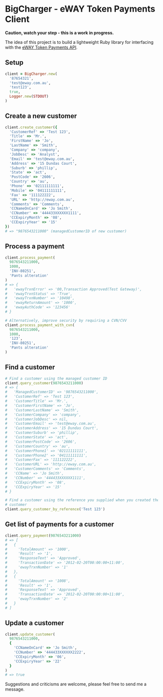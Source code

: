 # BigCharger - eWAY Token Payments Client

**Caution, watch your step - this is a work in progress.**

The idea of this project is to build a lightweight Ruby library for
interfacing with the [eWAY Token Payments
API](http://www.eway.com.au/Developer/eway-api/token-payments.aspx).

## Setup

```ruby
client = BigCharger.new(
  '87654321', 
  'test@eway.com.au', 
  'test123', 
  true,
  Logger.new(STDOUT)
)
```

## Create a new customer

```ruby
client.create_customer({
  'CustomerRef' => 'Test 123',
  'Title' => 'Mr.',
  'FirstName' => 'Jo',
  'LastName' => 'Smith',
  'Company' => 'company',
  'JobDesc' => 'Analyst',
  'Email' => 'test@eway.com.au',
  'Address' => '15 Dundas Court',
  'Suburb' => 'phillip',
  'State' => 'act',
  'PostCode' => '2606',
  'Country' => 'au',
  'Phone' => '02111111111',
  'Mobile' => '04111111111',
  'Fax' => '111122222',
  'URL' => 'http://eway.com.au',
  'Comments' => 'Comments',
  'CCNameOnCard' => 'Jo Smith',
  'CCNumber' => '444433XXXXXX1111',
  'CCExpiryMonth' => '08',
  'CCExpiryYear' => '15'
})
# => "9876543211000" (managedCustomerID of new customer)
```

## Process a payment

```ruby
client.process_payment(
  9876543211000,
  1000,
  'INV-80251',
  'Pants alteration'
)
# => {
#   'ewayTrxnError' => '00,Transaction Approved(Test Gateway)', 
#   'ewayTrxnStatus' => 'True', 
#   'ewayTrxnNumber' => '10498', 
#   'ewayReturnAmount' => '1000', 
#   'ewayAuthCode' => '123456'
# }

# Alternatively, improve security by requiring a CVN/CVV
client.process_payment_with_cvn(
  9876543211000,
  1000,
  '123',
  'INV-80251',
  'Pants alteration'
)
```

## Find a customer

```ruby
# Find a customer using the managed customer ID
client.query_customer(9876543211000)
# => {
#   'ManagedCustomerID' => '9876543211000', 
#   'CustomerRef' => 'Test 123', 
#   'CustomerTitle' => 'Mr.', 
#   'CustomerFirstName' => 'Jo', 
#   'CustomerLastName' => 'Smith', 
#   'CustomerCompany' => 'company', 
#   'CustomerJobDesc' => nil, 
#   'CustomerEmail' => 'test@eway.com.au', 
#   'CustomerAddress' => '15 Dundas Court', 
#   'CustomerSuburb' => 'phillip', 
#   'CustomerState' => 'act', 
#   'CustomerPostCode' => '2606', 
#   'CustomerCountry' => 'au', 
#   'CustomerPhone1' => '02111111111', 
#   'CustomerPhone2' => '04111111111', 
#   'CustomerFax' => '111122222', 
#   'CustomerURL' => 'http://eway.com.au', 
#   'CustomerComments' => 'Comments', 
#   'CCName' => 'Jo Smith', 
#   'CCNumber' => '444433XXXXXX1111', 
#   'CCExpiryMonth' => '08', 
#   'CCExpiryYear' => '15'
# }

# Find a customer using the reference you supplied when you created the
# customer
client.query_customer_by_reference('Test 123')
```

## Get list of payments for a customer

```ruby
client.query_payment(9876543211000)
# => [
#   {
#     'TotalAmount' => '1000', 
#     'Result' => '1', 
#     'ResponseText' => 'Approved', 
#     'TransactionDate' => '2012-02-20T00:00:00+11:00', 
#     'ewayTrxnNumber' => '1'
#   }, 
#   {
#     'TotalAmount' => '1008', 
#     'Result' => '1', 
#     'ResponseText' => 'Approved', 
#     'TransactionDate' => '2012-02-20T00:00:00+11:00', 
#     'ewayTrxnNumber' => '2'
#   }
# ]
```

## Update a customer

```ruby
client.update_customer(
  9876543211000,
  {
    'CCNameOnCard' => 'Jo Smith',
    'CCNumber' => '444433XXXXXX2222',
    'CCExpiryMonth' => '06',
    'CCExpiryYear' => '22'
  }
)
# => true
```

Suggestions and criticisms are welcome, please feel free to send me a
message.
